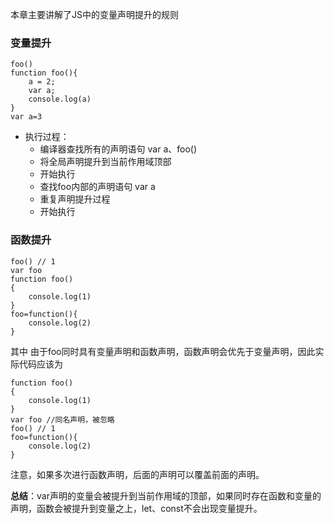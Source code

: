 本章主要讲解了JS中的变量声明提升的规则

### 变量提升
```
foo()
function foo(){
    a = 2;
    var a;
    console.log(a)
}
var a=3
```

* 执行过程：
    * 编译器查找所有的声明语句 var a、foo()
    * 将全局声明提升到当前作用域顶部
    * 开始执行
    * 查找foo内部的声明语句 var a
    * 重复声明提升过程
    * 开始执行

### 函数提升


```
foo() // 1
var foo
function foo()
{
    console.log(1)
}
foo=function(){
    console.log(2)
}
```

其中 由于foo同时具有变量声明和函数声明，函数声明会优先于变量声明，因此实际代码应该为

```
function foo()
{
    console.log(1)
}
var foo //同名声明，被忽略
foo() // 1
foo=function(){
    console.log(2)
}
```

注意，如果多次进行函数声明，后面的声明可以覆盖前面的声明。

**总结**：var声明的变量会被提升到当前作用域的顶部，如果同时存在函数和变量的声明，函数会被提升到变量之上，let、const不会出现变量提升。